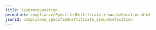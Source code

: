 ```yaml
---
title: issuanceLocation
permalink: compliance/SpecifiedCertificate.issuanceLocation.html
jsonid: compliance_specifiedcertificate_issuancelocation
---
```

